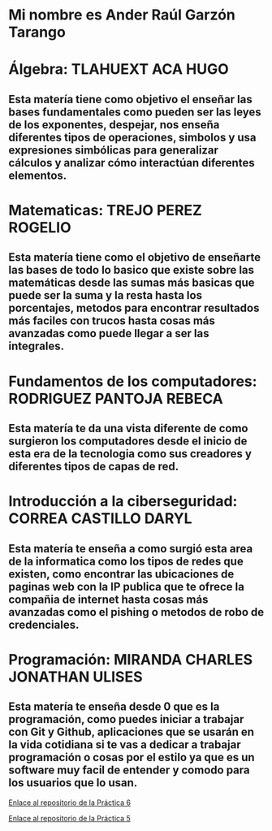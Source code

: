 # Mi nombre es Ander Raúl Garzón Tarango

# Álgebra:  TLAHUEXT ACA HUGO
## Esta matería tiene como objetivo el enseñar las bases fundamentales como pueden ser las leyes de los exponentes, despejar, nos enseña diferentes tipos de operaciones, simbolos y usa expresiones simbólicas para generalizar cálculos y analizar cómo interactúan diferentes elementos.


# Matematicas:  TREJO PEREZ ROGELIO
 ## Esta matería tiene como el objetivo de enseñarte las bases de todo lo basico que existe sobre las matemáticas desde las sumas más basicas que puede ser la suma y la resta hasta los porcentajes, metodos para encontrar resultados más faciles con trucos hasta cosas más avanzadas como puede llegar a ser las integrales.





# Fundamentos de los computadores: RODRIGUEZ PANTOJA REBECA
## Esta matería te da una vista diferente de como surgieron los computadores desde el inicio de esta era de la tecnologia como sus creadores y diferentes tipos de capas de red.




# Introducción a la ciberseguridad:     CORREA CASTILLO DARYL
## Esta matería te enseña a como surgió esta area de la informatica como los tipos de redes que existen, como encontrar las ubicaciones de paginas web con la IP publica que te ofrece la compañia de internet hasta cosas más avanzadas como el pishing o metodos de robo de credenciales.



# Programación: MIRANDA CHARLES JONATHAN ULISES
## Esta matería te enseña desde 0 que es la programación, como puedes iniciar a trabajar con Git y Github, aplicaciones que se usarán en la vida cotidiana si te vas a dedicar a trabajar programación o cosas por el estilo ya que es un software muy facil de entender y comodo para los usuarios que lo usan.

[Enlace al repositorio de la Práctica 6](https://github.com/AnderrGZ/Amerike-2)

[Enlace al repositorio de la Práctica 5](https://github.com/AnderrGZ/Practica-02)